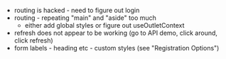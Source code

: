 - routing is hacked - need to figure out login
- routing - repeating "main" and "aside" too much
  - either add global styles or figure out useOutletContext
- refresh does not appear to be working (go to API demo, click around, click refresh)
- form labels - heading etc - custom styles (see "Registration Options")
